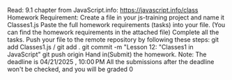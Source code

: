 Read:
9.1 chapter from JavaScript.info: https://javascript.info/class
Homework Requirement:
Create a file in your js-training project and name it Classes1.js
Paste the full homework requirements (tasks) into your file. (You can find the homework requirements in the attached file)
Complete all the tasks.
Push your file to the remote repository by following these steps:
git add Classes1.js / git add .
git commit -m "Lesson 12: "Classes1 in JavaScript"
git push origin
Hand in(Submit) the homework.
Note: 
The deadline is 04/21/2025 , 10:00 PM
All the submissions after the deadline won't be checked, and you will be graded 0